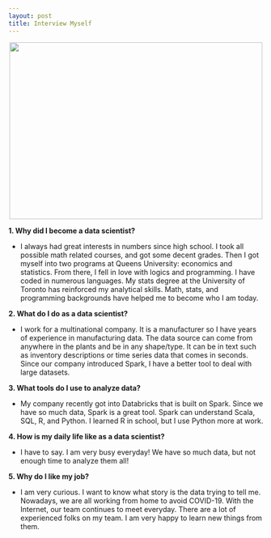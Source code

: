 ```yaml
---
layout: post
title: Interview Myself
---
```


<p align="center">
  <img width="500" height="350" src="https://raw.githubusercontent.com/yanglusi/yanglusi.github.io/master/images/ds.jpg">
</p>

__1. Why did I become a data scientist?__

- I always had great interests in numbers since high school. I took all possible math related courses, and got some decent grades. Then I got myself into two programs at Queens University: economics and statistics. From there, I fell in love with logics and programming. I have coded in numerous languages. My stats degree at the University of Toronto has reinforced my analytical skills. Math, stats, and programming backgrounds have helped me to become who I am today. 

__2. What do I do as a data scientist?__

- I work for a multinational company. It is a manufacturer so I have years of experience in manufacturing data. The data source can come from anywhere in the plants and be in any shape/type. It can be in text such as inventory descriptions or time series data that comes in seconds. Since our company introduced Spark, I have a better tool to deal with large datasets. 

__3. What tools do I use to analyze data?__

- My company recently got into Databricks that is built on Spark. Since we have so much data, Spark is a great tool. Spark can understand Scala, SQL, R, and Python. I learned R in school, but I use Python more at work.

__4. How is my daily life like as a data scientist?__

- I have to say. I am very busy everyday! We have so much data, but not enough time to analyze them all! 

__5. Why do I like my job?__

- I am very curious. I want to know what story is the data trying to tell me. Nowadays, we are all working from home to avoid COVID-19. With the Internet, our team continues to meet everyday. There are a lot of experienced folks on my team. I am very happy to learn new things from them. 
